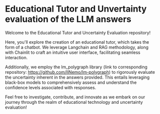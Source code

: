 # Educational Tutor and Unvertainty evaluation of the LLM answers 
Welcome to the Educational Tutor and Uncertainty Evaluation repository!

Here, you'll explore the creation of an educational tutor, which takes the form of a chatbot. We leverage Langchain and RAG methodology, along with Chainlit to craft an intuitive user interface, facilitating seamless interaction.

Additionally, we employ the lm_polygraph library (link to corresponding repository: https://github.com/IINemo/lm-polygraph) to rigorously evaluate the uncertainty inherent in the answers provided. This entails leveraging black-box models to comprehensively assess and understand the confidence levels associated with responses.

Feel free to investigate, contribute, and innovate as we embark on our journey through the realm of educational technology and uncertainty evaluation!
